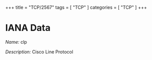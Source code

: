 +++
title = "TCP/2567"
tags = [ "TCP" ]
categories = [ "TCP" ]
+++

# IANA Data

_Name:_ clp

_Description:_ Cisco Line Protocol

